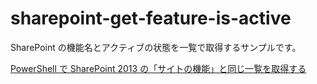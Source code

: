 # sharepoint-get-feature-is-active

SharePoint の機能名とアクティブの状態を一覧で取得するサンプルです。

[PowerShell で SharePoint 2013 の「サイトの機能」と同じ一覧を取得する](https://blog.karamem0.jp/entry/2016/03/04/170000)
